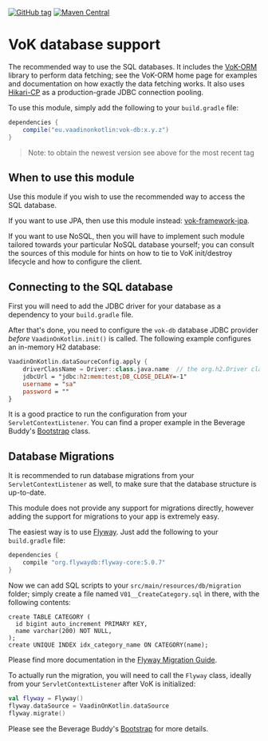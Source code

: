 [![GitHub tag](https://img.shields.io/github/tag/mvysny/vaadin-on-kotlin.svg)](https://github.com/mvysny/vaadin-on-kotlin/tags)
[![Maven Central](https://maven-badges.herokuapp.com/maven-central/eu.vaadinonkotlin/vok-db/badge.svg)](https://maven-badges.herokuapp.com/maven-central/eu.vaadinonkotlin/vok-db)

# VoK database support

The recommended way to use the SQL databases. It includes the [VoK-ORM](https://github.com/mvysny/vok-orm)
library to perform data fetching; see the VoK-ORM home page for examples and documentation on how
exactly the data fetching works. It also uses [Hikari-CP](https://brettwooldridge.github.io/HikariCP/)
as a production-grade JDBC connection pooling.

To use this module, simply add the following to your `build.gradle` file:

```groovy
dependencies {
    compile("eu.vaadinonkotlin:vok-db:x.y.z")
}
```

> Note: to obtain the newest version see above for the most recent tag

## When to use this module

Use this module if you wish to use the recommended way to access the SQL database.

If you want to use JPA, then use this module instead: [vok-framework-jpa](../vok-framework-jpa).

If you want to use NoSQL, then you will have to implement such module tailored towards your
particular NoSQL database yourself; you can consult the sources of this module for hints on how
to tie to VoK init/destroy lifecycle and how to configure the client.

## Connecting to the SQL database

First you will need to add the JDBC driver for your database as a dependency to your `build.gradle` file.

After that's done, you need to configure the `vok-db` database JDBC provider *before* `VaadinOnKotlin.init()` is called.
The following example configures an in-memory H2 database:

```kotlin
VaadinOnKotlin.dataSourceConfig.apply {
    driverClassName = Driver::class.java.name  // the org.h2.Driver class
    jdbcUrl = "jdbc:h2:mem:test;DB_CLOSE_DELAY=-1"
    username = "sa"
    password = ""
}
```

It is a good practice to run the configuration from your `ServletContextListener`. You can find a proper
example in the Beverage Buddy's [Bootstrap](https://github.com/mvysny/beverage-buddy-vok/blob/master/src/main/kotlin/com/vaadin/starter/beveragebuddy/Bootstrap.kt) class.

## Database Migrations

It is recommended to run database migrations from your `ServletContextListener` as well, to make sure that
the database structure is up-to-date.

This module does not provide any support for migrations directly, however adding the support for migrations
to your app is extremely easy.

The easiest way is to use [Flyway](https://flywaydb.org/). Just add the following to your `build.gradle` file:

```groovy
dependencies {
    compile "org.flywaydb:flyway-core:5.0.7"
}
```

Now we can add SQL scripts to your `src/main/resources/db/migration` folder; simply create a file named
`V01__CreateCategory.sql` in there, with the following contents:

```sql92
create TABLE CATEGORY (
  id bigint auto_increment PRIMARY KEY,
  name varchar(200) NOT NULL,
);
create UNIQUE INDEX idx_category_name ON CATEGORY(name);
```

Please find more documentation in the [Flyway Migration Guide](https://flywaydb.org/documentation/migrations#naming).

To actually run the migration, you will need to call the `Flyway` class, ideally from your `ServletContextListener`
after VoK is initialized:

```kotlin
val flyway = Flyway()
flyway.dataSource = VaadinOnKotlin.dataSource
flyway.migrate()
```

Please see the Beverage Buddy's [Bootstrap](https://github.com/mvysny/beverage-buddy-vok/blob/master/src/main/kotlin/com/vaadin/starter/beveragebuddy/Bootstrap.kt)
for more details.
